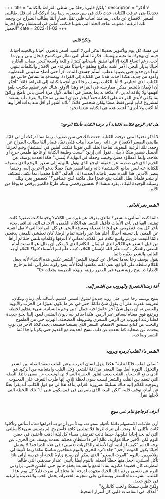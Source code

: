 +++
title = "ولكنَّ قلبي: رحلةٌ بين شطي القراءة والكتابة"
description = "لا أذكر تحديدًا متى عرفت الكتابة، حدث ذلك في سنٍ صغيرة، ربما منذ أدركتُ أن لي قلبًا. طالبني الصغير الافصاحَ عن ذاته، ربما منذ أصاب قلبي ثقبًا، فصار ألمًا يطالب الصراخ عن وجعه. تلك الرغبة المغوية، تفاحة الخلد التي تغوينا فنكتب آملين في استشفاءٍ وخلدٍ لحزننا الجميل"
date = 2022-11-02
+++

<div dir="rtl">

<h4 style="text-align: center;">ولكنّ قلبي</h4>
في مساء كل يوم وبأكتوبر تحديدًا أتذكر أني لا أكتب. أشعر بالحزن أحيانا وبالخيبة أحيانا، خيبة أن يهجرك ما تحبه ويؤنسك، فكرة السأم التي تطاردني كشبحٍ فيُحال بيني وبين ما أحب. رغم اتساع اللغة إلا أنها تضيق بأصحابها كثيرًا، واللغة واسعة كبحر. يصاب البحّارة أحيانًا بدوار البحر، الأمر أشبه بدائرةٍ مغلقةٍ -وأحيانًا مفرغة- من الأفكار والكلمات تنتهي لتبدأ من جديدٍ حتى يصيبها عطب. أُسلّم جسدي للماء، أقرأ حتي أصلح سفينتي المعطوبة وأعود من جديد. هكذا أخذت هدنةً من الكتابة إلى القراءة، وبصدفةٍ ما تتماسُ حالتي مع الكتاب الذي اختارني لا أنا. الكاتب يوسف رخا الذى أتجه بالكتابة إلى القراءة قائلاً: "أفكر أن الإيمان بالشعر ممكن ممارسته في القراءة وهذا الأوقع. هناك شعرعظيم مكتوب بلغةٍ أفهمها ولا علاقة له بي، لا علاقة له بما يحصل في العالم. لأول مرة أحس بأني ناضجٌ ورائقٌ بما يكفي لأُبدي القراءة على الكتابة فعلاً ليختار ديوان المتنبي صاحبًا ولا يعرف أنه يستعد لمشروع كتابةٍ ليس فقط صعبًا ولكن شخصي قائلًا: "ثلاثة أشهر أو أقل منذ بدأت أقرأ وها أنا أكتب ولا أدرى" أعتقد هذه هي الكتابة عندما تجود.<br>

<br>

<h5>هل كان الوجع فكانت الكتابة أم عرفنا الكتابة فأتقنّا الوجع؟</h5>
لا أذكر تحديدًا متى عرفت الكتابة، حدث ذلك في سنٍ صغيرة، ربما منذ أدركتُ أن لي قلبًا. طالبني الصغير الافصاحَ عن ذاته، ربما منذ أصاب قلبي ثقبًا، فصار ألمًا يطالب الصراخ عن وجعه. تلك الرغبة المغوية، تفاحة الخلد التي تغوينا فنكتب آملين في استشفاءٍ وخلدٍ لحزننا الجميل فيصير ملكًا لا يبلى. تقول آني إرنو: "ليست وظيفة الكتابة أو نتاجها طمس جرحٍ أو علاجه، وإنما اعطاؤه معنىً وقيمة، وجعله في النهاية لا يُنسى." هكذا تحدث يوسف عن الخرم الذي في صدره، عن حقيقة الوجع الذي يؤول بالنهاية إلى شعور. الوجع الذي يسوقه للكتابة عنه ليس بدافع الاستشفاء ذاته وإنما ليصير شئً جميلًا يدعو الآخرين إليه، وحينما يبصر الآخرين هذا الخرم يصير نافذته الجديدة إلى العالم. "كلانا مخذول بما يكفي ليعتكف أو ينتحر فلماذا يظل القلب ينتج شعرًا مثل ماكينة تُنتج عصافير؟" كعصفورٍ يغرد وتلك وسيلته الوحيدة للبكاء، يغرد منشدًا لا تحسبن رقصي بينكم طربًا فالطير يرقص مذبوحًا من الألم. <br>

<br>

<h5>الشعر يغير العالم.</h5>
دائما كنت أسألني مالشعر؟ مالذي يفرقه عن غيره من الكلام؟ وحينما كنت صغيرةً كانت تفتنني القوافي بآخر الأبيات فأقول الشعر هو الكلام المُقفى، الأحرف التي تتراقص بغنج بآخر كل بيت فتطربني. هو إيجاد التفعيلة ومعرفة البحر. هو كل القواعد التي لا تقل أهمية عن المعنى بل تسبقه أحيانًا. أعلم هذا غير راضية تمام الرضا. كان تعطشي للمعني يدفعني دائمًا للبحث عن بئر واسعٍ لكلام غير الكلام، لمعانيٍ لا أعرفها وكلماتٍ تلبس حلةً لم أراها من قبل. الشعر هو الكلام الذي لم يُقال. الكلام الذي لا يمكن أن يقال. هو الصمت أمام المعنى والتفكّر.. كيف علّم الله الإنسان الكلام، كيف علّم آدم الأسماء كلها؟ الكلام أوجد العالم، والشعر يغيّره دائما. <br>
يقول يوسف رخا بعدما تساءل عن كينونة الشعر:"الشعر عكس هذه الاشياء لأنه يجعل للكلام سلطة على الواقع، نعم. لكنه عكسها أيضًا لأنه يفتح زاوية نظر إلى العالم خارج الإطارات. يتيح رؤية شيء غير المقرر رؤيته. وبهذه الطريقة يجعلك حيًا"<br>

<br>

<h5>آفة زمننا الشعريّ والهروب من الشعر إليه.</h5>
يفتح يوسف رخا عيني على رؤية جديدةٍ لتذوق الشعر، للنعيم بأصالته بأي زمانٍ ومكان، لتعريفه بقدرته على أن يقول شئً دائمًا، حتى في عز ما يكون تعبيرًا عن الحرب والأبوية والعنصرية، أن يقول شئً آخر حاضرًا فيه جمال أدبي وخبرة إنسانية. شيء يتجاوز لحظته ويرتفع فوق معناه ليسافر عبر الزمن. هكذا سافر بيه ديوان المتنبي ليعود إلينا بحلةٍ جديدة مُعلنا رغبة الهروب من الزمن الشعري وشروطه المضحكة. الهرب حتى من الطموح والبحث عن كتابةٍ تستحق الاهتمام. الشعر الذي يصنعنا فنصنعه، يجدد كلانا الآخر فى ثوبٍ يتحدث عن صحابه كما تحدث عن ذاته، نسج الحديث مع القديم حتى يكونا واحدًا كما الشعر وصاحبه.<br>

<br>

<h5>الشعر ماء القلب يُزهره ويرويه</h5>
"سمّي القلب قلبًا لتقلبه" هكذا يقول لسان العرب. وعبر القلب تنعقد الصلة بين الشعر والتحوّل. الثورة أيضًا بهذا المعنى مرادفةً للشعر. وَجَل القلب وامتعاضه من الركود هو الذي يدفع للاحتجاج. القلب يعني القلق. الجمرة التي لا تهدأ وتبحث عن معنى دائمًا. الصلة التي تنعقد بين القلب والشعر ليست سوى لحظة تلاقٍ. إنها طرب التعرف على المحبوب وبتوجيه الكلام إليه هناك تسليمًا بضرورة الغرام. يتأكد هذا لي مع قول الكاتب أنه يقرأ بحثًا عن أبياتٍ توقف قلبه. "لكن البيت الذي يضربنى في قبي يكون عني أنا" تلك اللحظة التي لأجلها نقرأ.<br>

<br>

<h5>أنزف كزجاجةٍ تنام على موجٍ</h5>
أرى علامات الاستفهام دائمًا بأفواهٍ مفتوحة، وبدلأ من أن توجه أفواهها تجاه أسألتي وتأكلها كانت تأكلني أنا. وتحب أن تترك أثرها فلا تبتلعني كافة فأستريح. لم يدميني شيء كأسئلتي التي لم تجد إجابةً تداويها. حينما كانت تقرضني مساء كل ليلة أذهب فأختبئ في حضن النوم لكن الأخير حياةٌ موازية، عالمٌ آخر ذا سلطانٍ محكم. تحدث يوسف عن الخزي، عن نزفه الدائم "كيف لم أنتبه أن الأسئلة والذكريات تدميني؟ في هذه الدنيا فقدٌ لا يحتمل. أحيانًا يكون الموت أرحم." جاء ذكره للخزي والنوم متعاقبين مناسبًا تمامًا ربما لأنهما لي متلاصقين. بالنوم "الموت الصغير" الذي يمكن أن يصبح زيارةً للجنة أو جريمة أراني نارًا تأكل أسئلتي، أجعل منها حطبًا أشعله. بالنوم أيضًا يأتيني اعتذار صديقتي التي طالما انتظرته، كان قصيدة مكتوبة بماء الدمع وانسابت بخفةٍ حانيةٍ حتى اطمئن قلبي. يراودني النوم عن نفسي ورغم ذلك الحياة مجهدة لدرجة أننا نحتاج أن نموت قليلًا كل يوم. هذا القلب.. يشرب ماء الشعر ويستلقي على شجونه الخضراء، يحمل الحب والقصيدة والرغبة في خلق جديد.<br>
ولكنّ قلبي سمكةٌ والحب كالتاريخ"<br>
"أعدُكِ. في انتفاضات قلبي كل أسرار المحيط<br>

</div>
